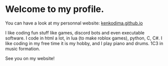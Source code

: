 # Welcome to my profile.

You can have a look at my personnal website:
[kenkodima.github.io](https://kenkodima.github.io)

I like coding fun stuff like games, discord bots and even executable software. I code in html a lot, in lua (to make roblox games), python, C, C#. I like coding in my free time it is my hobby, and I play piano and drums. 1C3 in music formation.

See you on my website!

